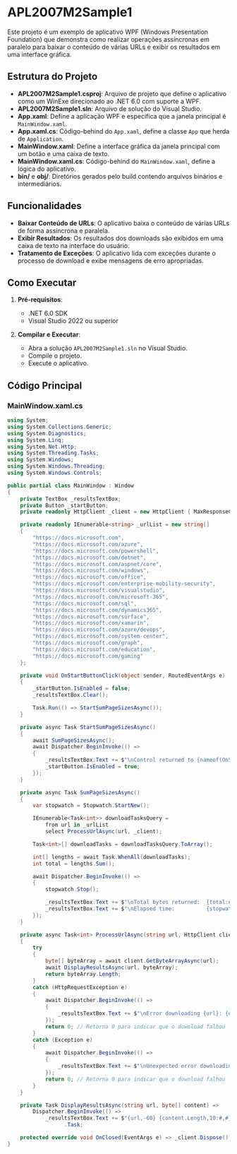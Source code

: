 # APL2007M2Sample1

Este projeto é um exemplo de aplicativo WPF (Windows Presentation Foundation) que demonstra como realizar operações assíncronas em paralelo para baixar o conteúdo de várias URLs e exibir os resultados em uma interface gráfica.

## Estrutura do Projeto

- **APL2007M2Sample1.csproj**: Arquivo de projeto que define o aplicativo como um WinExe direcionado ao .NET 6.0 com suporte a WPF.
- **APL2007M2Sample1.sln**: Arquivo de solução do Visual Studio.
- **App.xaml**: Define a aplicação WPF e especifica que a janela principal é `MainWindow.xaml`.
- **App.xaml.cs**: Código-behind do `App.xaml`, define a classe `App` que herda de `Application`.
- **MainWindow.xaml**: Define a interface gráfica da janela principal com um botão e uma caixa de texto.
- **MainWindow.xaml.cs**: Código-behind do `MainWindow.xaml`, define a lógica do aplicativo.
- **bin/** e **obj/**: Diretórios gerados pelo build contendo arquivos binários e intermediários.

## Funcionalidades

- **Baixar Conteúdo de URLs**: O aplicativo baixa o conteúdo de várias URLs de forma assíncrona e paralela.
- **Exibir Resultados**: Os resultados dos downloads são exibidos em uma caixa de texto na interface do usuário.
- **Tratamento de Exceções**: O aplicativo lida com exceções durante o processo de download e exibe mensagens de erro apropriadas.

## Como Executar

1. **Pré-requisitos**:
    - .NET 6.0 SDK
    - Visual Studio 2022 ou superior

2. **Compilar e Executar**:
    - Abra a solução `APL2007M2Sample1.sln` no Visual Studio.
    - Compile o projeto.
    - Execute o aplicativo.

## Código Principal

### MainWindow.xaml.cs

```csharp
using System;
using System.Collections.Generic;
using System.Diagnostics;
using System.Linq;
using System.Net.Http;
using System.Threading.Tasks;
using System.Windows;
using System.Windows.Threading;
using System.Windows.Controls;

public partial class MainWindow : Window
{
    private TextBox _resultsTextBox;
    private Button _startButton;
    private readonly HttpClient _client = new HttpClient { MaxResponseContentBufferSize = 1_000_000 };

    private readonly IEnumerable<string> _urlList = new string[]
    {
        "https://docs.microsoft.com",
        "https://docs.microsoft.com/azure",
        "https://docs.microsoft.com/powershell",
        "https://docs.microsoft.com/dotnet",
        "https://docs.microsoft.com/aspnet/core",
        "https://docs.microsoft.com/windows",
        "https://docs.microsoft.com/office",
        "https://docs.microsoft.com/enterprise-mobility-security",
        "https://docs.microsoft.com/visualstudio",
        "https://docs.microsoft.com/microsoft-365",
        "https://docs.microsoft.com/sql",
        "https://docs.microsoft.com/dynamics365",
        "https://docs.microsoft.com/surface",
        "https://docs.microsoft.com/xamarin",
        "https://docs.microsoft.com/azure/devops",
        "https://docs.microsoft.com/system-center",
        "https://docs.microsoft.com/graph",
        "https://docs.microsoft.com/education",
        "https://docs.microsoft.com/gaming"
    };

    private void OnStartButtonClick(object sender, RoutedEventArgs e)
    {
        _startButton.IsEnabled = false;
        _resultsTextBox.Clear();

        Task.Run(() => StartSumPageSizesAsync());
    }

    private async Task StartSumPageSizesAsync()
    {
        await SumPageSizesAsync();
        await Dispatcher.BeginInvoke(() =>
        {
            _resultsTextBox.Text += $"\nControl returned to {nameof(OnStartButtonClick)}.";
            _startButton.IsEnabled = true;
        });
    }

    private async Task SumPageSizesAsync()
    {
        var stopwatch = Stopwatch.StartNew();

        IEnumerable<Task<int>> downloadTasksQuery =
            from url in _urlList
            select ProcessUrlAsync(url, _client);

        Task<int>[] downloadTasks = downloadTasksQuery.ToArray();

        int[] lengths = await Task.WhenAll(downloadTasks);
        int total = lengths.Sum();

        await Dispatcher.BeginInvoke(() =>
        {
            stopwatch.Stop();

            _resultsTextBox.Text += $"\nTotal bytes returned:  {total:#,#}";
            _resultsTextBox.Text += $"\nElapsed time:          {stopwatch.Elapsed}\n";
        });
    }

    private async Task<int> ProcessUrlAsync(string url, HttpClient client)
    {
        try
        {
            byte[] byteArray = await client.GetByteArrayAsync(url);
            await DisplayResultsAsync(url, byteArray);
            return byteArray.Length;
        }
        catch (HttpRequestException e)
        {
            await Dispatcher.BeginInvoke(() =>
            {
                _resultsTextBox.Text += $"\nError downloading {url}: {e.Message}\n";
            });
            return 0; // Retorna 0 para indicar que o download falhou
        }
        catch (Exception e)
        {
            await Dispatcher.BeginInvoke(() =>
            {
                _resultsTextBox.Text += $"\nUnexpected error downloading {url}: {e.Message}\n";
            });
            return 0; // Retorna 0 para indicar que o download falhou
        }
    }

    private Task DisplayResultsAsync(string url, byte[] content) =>
        Dispatcher.BeginInvoke(() =>
            _resultsTextBox.Text += $"{url,-60} {content.Length,10:#,#}\n")
                  .Task;

    protected override void OnClosed(EventArgs e) => _client.Dispose();
}